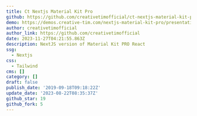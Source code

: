 ```yaml
---
title: Ct Nextjs Material Kit Pro
github: https://github.com/creativetimofficial/ct-nextjs-material-kit-pro
demo: https://demos.creative-tim.com/nextjs-material-kit-pro/presentation
author: creativetimofficial
author_link: https://github.com/creativetimofficial
date: 2023-11-27T04:21:55.863Z
description: NextJS version of Material Kit PRO React
ssg:
  - Nextjs
css:
  - Tailwind
cms: []
category: []
draft: false
publish_date: '2019-09-18T09:18:22Z'
update_date: '2023-08-22T08:35:37Z'
github_star: 19
github_fork: 5
---
```

